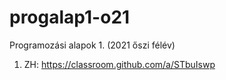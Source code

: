 # progalap1-o21
Programozási alapok 1. (2021 őszi félév)

1. ZH: https://classroom.github.com/a/STbuIswp
